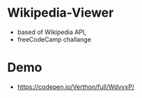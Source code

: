 # Wikipedia-Viewer
- based of Wikipedia API,
- freeCodeCamp challange

# Demo
- https://codepen.io/Verthon/full/WdvvxP/